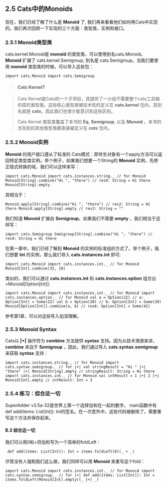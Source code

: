 ## 2.5 Cats中的Monoids

现在，我们已经了解了什么是 **Monoid** 了, 我们再来看看他们如何再Cats中实现的。我们再次回顾一下实现的三个方面：类型类，实例和接口。

### 2.5.1 Monoid类型类


cats.kernel.Monoid是 **monoid** 的类型类，可以使用别名cats.Monoid。 **Monoid** 扩展了 cats.kernel.Semigroup, 别名是 cats.Semigroup。当我们要使用 **monoid** 类型类的时候，可以导入这些包：

 `import cats.Monoid
 import cats.Semigroup`

> #### Cats Kernel?

> Cats Kernel是Cats的一个子项目，其提供了一小组不需要整个cats工具箱的库的类型类。这些核心类型类被技术性的定义在 **cats.kernel** 包内，其别名就是 **cats**，因此我们也很少能意识到这些区别。

>  Cats Kernel 类型类覆盖了本书的 **Eq**, **Semigroup**, 以及 **Monoid** 。本书的涉及到的其他类型类都直接被定义在 **cats** 包内。

### 2.5.2 Monoid实例

**Monoid** 的用户接口遵从了标准的 Cats模式：即伴生对象有一个apply方法可以返回特定类型类实例。举个例子，如果我们想要一个String的 **Monoid** 实例，先修正隐式转换的域，我们可以这样来写：

`import cats.Monoid
import cats.instances.string._ // for Monoid
Monoid[String].combine("Hi ", "there") // res0: String = Hi there
Monoid[String].empty`

其相当于：

`Monoid.apply[String].combine("Hi ", "there") // res2: String = Hi there
Monoid.apply[String].empty
// res3: String = ""`

我们知道 **Monoid** 扩展自 **Semigroup**。如果我们不需要 **empty** ，我们相当于这样写：

`import cats.Semigroup
Semigroup[String].combine("Hi ", "there") // res4: String = Hi there`

在第一章中，我们已经了解到 **Monoid** 的实例的标准组织方式了。举个例子，我们想要 **Int** 的实例，那么我们导入 **cats.instances.int** 即可:

`import cats.Monoid
import cats.instances.int._ // for Monoid
Monoid[Int].combine(32, 10)`

类似的，我们可以通过 **cats.instances.int** 和 **cats.instances.option** 组合出=Monoid[Option[Int]]:

`import cats.Monoid
import cats.instances.int._ // for Monoid import cats.instances.option._ // for Monoid
val a = Option(22)
// a: Option[Int] = Some(22)
val b = Option(20)
// b: Option[Int] = Some(20)
Monoid[Option[Int]].combine(a, b)
// res6: Option[Int] = Some(42)`

参考第1章，可以对这些导入加深理解。

### 2.5.3 Monoid Syntax

Cats以 **|+|** 操作符为 **combine** 方法提供 **syntax** 支持。因为从技术溯源来讲，**combine** 来自于 **Semigroup** ，因此，我们通过导入 **cats.syntax.semigroup** 来获取 **syntax** 支持：

`import cats.instances.string._ // for Monoid import cats.syntax.semigroup._ // for |+|
val stringResult = "Hi " |+| "there" |+| Monoid[String].empty // stringResult: String = Hi there
import cats.instances.int._ // for Monoid val intResult = 1 |+| 2 |+| Monoid[Int].empty
// intResult: Int = 3`

### 2.5.4 练习：综合这一切

SuperAdder v3.5a-32是世界上第一个选择加和在一起的数字。 main函数中有def add(items: List[Int]): Int的签名。在一次意外中，这些代码被删除了。需要重写这个方法并保存起来。

#### B.3 综合这一切

我们可以用0和+将加和写为一个简单的foldLeft：

` def add(items: List[Int]): Int = items.foldLeft(0)(_ + _)`

尽管没有人强制我们这么做，我们同样可以用 **Monoid** 来重写这个fold：

`import cats.Monoid
import cats.instances.int._ // for Monoid import cats.syntax.semigroup._ // for |+|
def add(items: List[Int]): Int = items.foldLeft(Monoid[Int].empty)(_ |+| _)`
















































#
